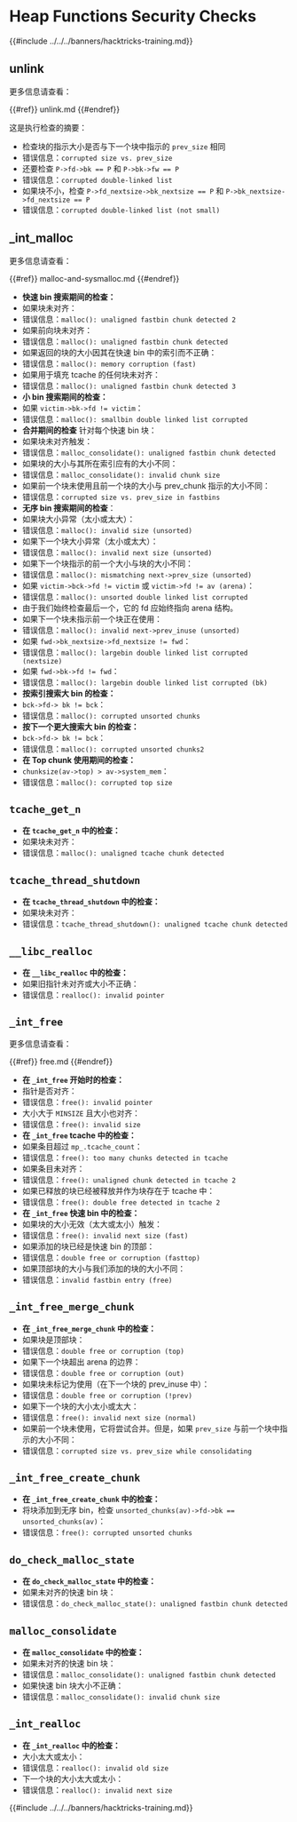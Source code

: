 # Heap Functions Security Checks

{{#include ../../../banners/hacktricks-training.md}}

## unlink

更多信息请查看：

{{#ref}}
unlink.md
{{#endref}}

这是执行检查的摘要：

- 检查块的指示大小是否与下一个块中指示的 `prev_size` 相同
- 错误信息：`corrupted size vs. prev_size`
- 还要检查 `P->fd->bk == P` 和 `P->bk->fw == P`
- 错误信息：`corrupted double-linked list`
- 如果块不小，检查 `P->fd_nextsize->bk_nextsize == P` 和 `P->bk_nextsize->fd_nextsize == P`
- 错误信息：`corrupted double-linked list (not small)`

## \_int_malloc

更多信息请查看：

{{#ref}}
malloc-and-sysmalloc.md
{{#endref}}

- **快速 bin 搜索期间的检查：**
- 如果块未对齐：
- 错误信息：`malloc(): unaligned fastbin chunk detected 2`
- 如果前向块未对齐：
- 错误信息：`malloc(): unaligned fastbin chunk detected`
- 如果返回的块的大小因其在快速 bin 中的索引而不正确：
- 错误信息：`malloc(): memory corruption (fast)`
- 如果用于填充 tcache 的任何块未对齐：
- 错误信息：`malloc(): unaligned fastbin chunk detected 3`
- **小 bin 搜索期间的检查：**
- 如果 `victim->bk->fd != victim`：
- 错误信息：`malloc(): smallbin double linked list corrupted`
- **合并期间的检查** 针对每个快速 bin 块：
- 如果块未对齐触发：
- 错误信息：`malloc_consolidate(): unaligned fastbin chunk detected`
- 如果块的大小与其所在索引应有的大小不同：
- 错误信息：`malloc_consolidate(): invalid chunk size`
- 如果前一个块未使用且前一个块的大小与 prev_chunk 指示的大小不同：
- 错误信息：`corrupted size vs. prev_size in fastbins`
- **无序 bin 搜索期间的检查**：
- 如果块大小异常（太小或太大）：
- 错误信息：`malloc(): invalid size (unsorted)`
- 如果下一个块大小异常（太小或太大）：
- 错误信息：`malloc(): invalid next size (unsorted)`
- 如果下一个块指示的前一个大小与块的大小不同：
- 错误信息：`malloc(): mismatching next->prev_size (unsorted)`
- 如果 `victim->bck->fd != victim` 或 `victim->fd != av (arena)`：
- 错误信息：`malloc(): unsorted double linked list corrupted`
- 由于我们始终检查最后一个，它的 fd 应始终指向 arena 结构。
- 如果下一个块未指示前一个块正在使用：
- 错误信息：`malloc(): invalid next->prev_inuse (unsorted)`
- 如果 `fwd->bk_nextsize->fd_nextsize != fwd`：
- 错误信息：`malloc(): largebin double linked list corrupted (nextsize)`
- 如果 `fwd->bk->fd != fwd`：
- 错误信息：`malloc(): largebin double linked list corrupted (bk)`
- **按索引搜索大 bin 的检查：**
- `bck->fd-> bk != bck`：
- 错误信息：`malloc(): corrupted unsorted chunks`
- **按下一个更大搜索大 bin 的检查：**
- `bck->fd-> bk != bck`：
- 错误信息：`malloc(): corrupted unsorted chunks2`
- **在 Top chunk 使用期间的检查：**
- `chunksize(av->top) > av->system_mem`：
- 错误信息：`malloc(): corrupted top size`

## `tcache_get_n`

- **在 `tcache_get_n` 中的检查：**
- 如果块未对齐：
- 错误信息：`malloc(): unaligned tcache chunk detected`

## `tcache_thread_shutdown`

- **在 `tcache_thread_shutdown` 中的检查：**
- 如果块未对齐：
- 错误信息：`tcache_thread_shutdown(): unaligned tcache chunk detected`

## `__libc_realloc`

- **在 `__libc_realloc` 中的检查：**
- 如果旧指针未对齐或大小不正确：
- 错误信息：`realloc(): invalid pointer`

## `_int_free`

更多信息请查看：

{{#ref}}
free.md
{{#endref}}

- **在 `_int_free` 开始时的检查：**
- 指针是否对齐：
- 错误信息：`free(): invalid pointer`
- 大小大于 `MINSIZE` 且大小也对齐：
- 错误信息：`free(): invalid size`
- **在 `_int_free` tcache 中的检查：**
- 如果条目超过 `mp_.tcache_count`：
- 错误信息：`free(): too many chunks detected in tcache`
- 如果条目未对齐：
- 错误信息：`free(): unaligned chunk detected in tcache 2`
- 如果已释放的块已经被释放并作为块存在于 tcache 中：
- 错误信息：`free(): double free detected in tcache 2`
- **在 `_int_free` 快速 bin 中的检查：**
- 如果块的大小无效（太大或太小）触发：
- 错误信息：`free(): invalid next size (fast)`
- 如果添加的块已经是快速 bin 的顶部：
- 错误信息：`double free or corruption (fasttop)`
- 如果顶部块的大小与我们添加的块的大小不同：
- 错误信息：`invalid fastbin entry (free)`

## **`_int_free_merge_chunk`**

- **在 `_int_free_merge_chunk` 中的检查：**
- 如果块是顶部块：
- 错误信息：`double free or corruption (top)`
- 如果下一个块超出 arena 的边界：
- 错误信息：`double free or corruption (out)`
- 如果块未标记为使用（在下一个块的 prev_inuse 中）：
- 错误信息：`double free or corruption (!prev)`
- 如果下一个块的大小太小或太大：
- 错误信息：`free(): invalid next size (normal)`
- 如果前一个块未使用，它将尝试合并。但是，如果 `prev_size` 与前一个块中指示的大小不同：
- 错误信息：`corrupted size vs. prev_size while consolidating`

## **`_int_free_create_chunk`**

- **在 `_int_free_create_chunk` 中的检查：**
- 将块添加到无序 bin，检查 `unsorted_chunks(av)->fd->bk == unsorted_chunks(av)`：
- 错误信息：`free(): corrupted unsorted chunks`

## `do_check_malloc_state`

- **在 `do_check_malloc_state` 中的检查：**
- 如果未对齐的快速 bin 块：
- 错误信息：`do_check_malloc_state(): unaligned fastbin chunk detected`

## `malloc_consolidate`

- **在 `malloc_consolidate` 中的检查：**
- 如果未对齐的快速 bin 块：
- 错误信息：`malloc_consolidate(): unaligned fastbin chunk detected`
- 如果快速 bin 块大小不正确：
- 错误信息：`malloc_consolidate(): invalid chunk size`

## `_int_realloc`

- **在 `_int_realloc` 中的检查：**
- 大小太大或太小：
- 错误信息：`realloc(): invalid old size`
- 下一个块的大小太大或太小：
- 错误信息：`realloc(): invalid next size`

{{#include ../../../banners/hacktricks-training.md}}

